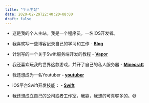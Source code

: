 ```yaml
---
title: "个人主站"
date: 2020-02-29T22:40:20+08:00
draft: false
---
```


- 这是我的个人主站。我是一个程序员，一名iOS开发者。

- 我喜欢写一些博客记录自己的学习和工作 - **[Blog](https://blog.jokerhub.cn)**

- 计划写的一个关于Swift服务端开发的教程 - **[Vapor](https://vapor.jokerhub.cn)**

- 我还喜欢玩我的世界这款游戏，并开了自己的私人服务器 - **[Minecraft](https://minecraft.jokerhub.cn)**

- 我还想成为一名Youtuber - **[youtuber](https://youtuber.jokerhub.cn)**

- iOS平台Swift开发技能： - **[Swift](https://swift.jokerhub.cn)**

- 我还想成立自己的公司或者工作室，我靠，我想的可真够多的。😅
